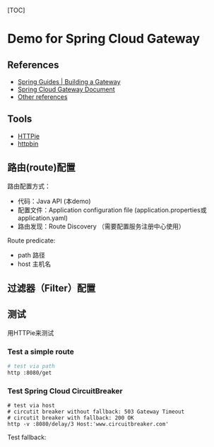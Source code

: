[TOC]

# Demo for Spring Cloud Gateway

## References

- [Spring Guides | Building a Gateway](https://spring.io/guides/gs/gateway/)
- [Spring Cloud Gateway Document](https://cloud.spring.io/spring-cloud-gateway/reference/html/)
- [Other references](./HELP.md)

## Tools
- [HTTPie](https://github.com/httpie/httpie)
- [httpbin](http://httpbin.org/)

## 路由(route)配置

路由配置方式：
- 代码：Java API (本demo)
- 配置文件：Application configuration file (application.properties或application.yaml)
- 路由发现：Route Discovery （需要配置服务注册中心使用）

Route predicate:
- path 路径
- host 主机名

## 过滤器（Filter）配置

## 测试
用HTTPie来测试

### Test a simple route
```bash
# test via path
http :8080/get
```

### Test Spring Cloud CircuitBreaker

```
# test via host
# circutit breaker without fallback: 503 Gateway Timeout
# circutit breaker with fallback: 200 OK
http -v :8080/delay/3 Host:'www.circuitbreaker.com'
```

Test fallback:
